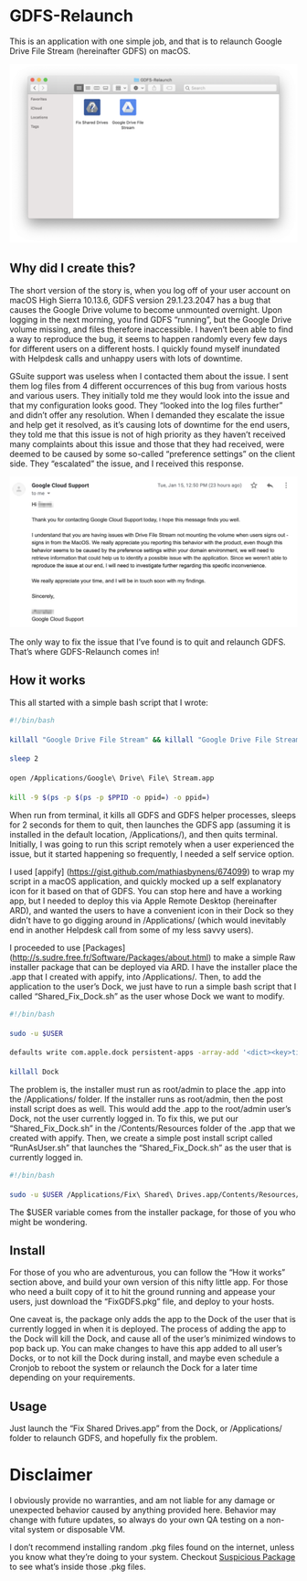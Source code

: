 # GDFS-Relaunch

This is an application with one simple job, and that is to relaunch Google Drive File Stream (hereinafter GDFS) on macOS.

![Screenshot of script installed as an app](installedapp.png)

## Why did I create this?

The short version of the story is, when you log off of your user account on macOS High Sierra 10.13.6, GDFS version 29.1.23.2047 has a bug that causes the Google Drive volume to become unmounted overnight. Upon logging in the next morning, you find GDFS “running”, but the Google Drive volume missing, and files therefore inaccessible. I haven’t been able to find a way to reproduce the bug, it seems to happen randomly every few days for different users on a different hosts. I quickly found myself inundated with Helpdesk calls and unhappy users with lots of downtime.

GSuite support was useless when I contacted them about the issue. I sent them log files from 4 different occurrences of this bug from various hosts and various users. They initially told me they would look into the issue and that my configuration looks good. They “looked into the log files further” and didn’t offer any resolution. When I demanded they escalate the issue and help get it resolved, as it’s causing lots of downtime for the end users, they told me that this issue is not of high priority as they haven’t received many complaints about this issue and those that they had received, were deemed to be caused by some so-called “preference settings” on the client side. They “escalated” the issue, and I received this response.

![Screenshot of email with GSuite support](email.png)

The only way to fix the issue that I’ve found is to quit and relaunch GDFS.
That’s where GDFS-Relaunch comes in!

## How it works

This all started with a simple bash script that I wrote:

```bash
#!/bin/bash

killall "Google Drive File Stream" && killall "Google Drive File Stream Helper"

sleep 2

open /Applications/Google\ Drive\ File\ Stream.app

kill -9 $(ps -p $(ps -p $PPID -o ppid=) -o ppid=)
``` 

When run from terminal, it kills all GDFS and GDFS helper processes, sleeps for 2 seconds for them to quit, then launches the GDFS app (assuming it is installed in the default location, /Applications/), and then quits terminal. Initially, I was going to run this script remotely when a user experienced the issue, but it started happening so frequently, I needed a self service option.

I used [appify] (https://gist.github.com/mathiasbynens/674099) to wrap my script in a macOS application, and quickly mocked up a self explanatory icon for it based on that of GDFS. You can stop here and have a working app, but I needed to deploy this via Apple Remote Desktop (hereinafter ARD), and wanted the users to have a convenient icon in their Dock so they didn’t have to go digging around in /Applications/ (which would inevitably end in another Helpdesk call from some of my less savvy users).

I proceeded to use [Packages] (http://s.sudre.free.fr/Software/Packages/about.html) to make a simple Raw installer package that can be deployed via ARD. I have the installer place the .app that I created with appify, into /Applications/. Then, to add the application to the user’s Dock, we just have to run a simple bash script that I called “Shared_Fix_Dock.sh” as the user whose Dock we want to modify.

```bash
#!/bin/bash

sudo -u $USER

defaults write com.apple.dock persistent-apps -array-add '<dict><key>tile-data</key><dict><key>file-data</key><dict><key>_CFURLString</key><string>/Applications/Fix Shared Drives.app</string><key>_CFURLStringType</key><integer>0</integer></dict></dict></dict>'

killall Dock
```

The problem is, the installer must run as root/admin to place the .app into the /Applications/ folder. If the installer runs as root/admin, then the post install script does as well. This would add the .app to the root/admin user’s Dock, not the user currently logged in. To fix this, we put our “Shared_Fix_Dock.sh” in the /Contents/Resources folder of the .app that we created with appify. Then, we create a simple post install script called “RunAsUser.sh” that launches the “Shared_Fix_Dock.sh” as the user that is currently logged in.

```bash
#!/bin/bash

sudo -u $USER /Applications/Fix\ Shared\ Drives.app/Contents/Resources/Shared_Fix_Dock.sh
``` 

The $USER variable comes from the installer package, for those of you who might be wondering.

## Install

For those of you who are adventurous, you can follow the “How it works” section above, and build your own version of this nifty little app. For those who need a built copy of it to hit the ground running and appease your users, just download the “FixGDFS.pkg” file, and deploy to your hosts.

One caveat is, the package only adds the app to the Dock of the user that is currently logged in when it is deployed. The process of adding the app to the Dock will kill the Dock, and cause all of the user’s minimized windows to pop back up. You can make changes to have this app added to all user’s Docks, or to not kill the Dock during install, and maybe even schedule a Cronjob to reboot the system or relaunch the Dock for a later time depending on your requirements.

## Usage

Just launch the “Fix Shared Drives.app” from the Dock, or /Applications/ folder to relaunch GDFS, and hopefully fix the problem.

# Disclaimer

I obviously provide no warranties, and am not liable for any damage or unexpected behavior caused by anything provided here. Behavior may change with future updates, so always do your own QA testing on a non-vital system or disposable VM.

I don’t recommend installing random .pkg files found on the internet, unless you know what they’re doing to your system. Checkout [Suspicious Package](https://www.mothersruin.com/software/SuspiciousPackage/get.html) to see what’s inside those .pkg files. 
